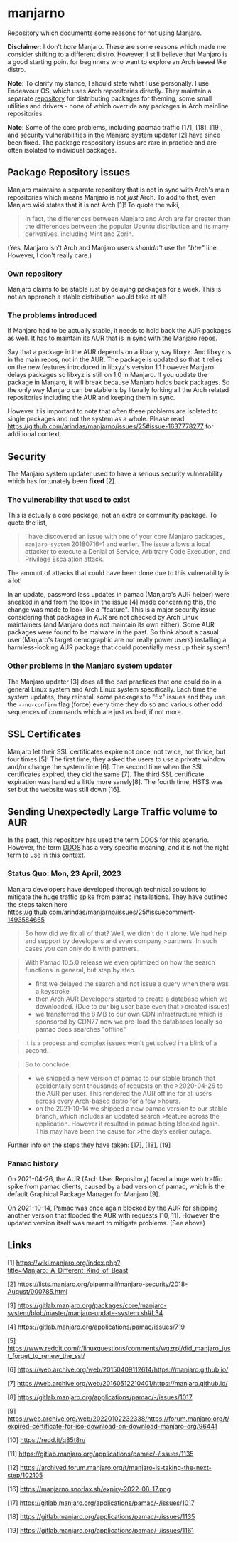 # manjarno
Repository which documents some reasons for not using Manjaro.

__Disclaimer__: I don't _hate_ Manjaro. These are some reasons
which made me consider shifting to a different distro. However, 
I still believe that Manjaro is a good starting point for 
beginners who want to explore an Arch <strike>based</strike> 
_like_ distro.

__Note__: To clarify my stance, I should state what I use personally.
I use Endeavour OS, which uses Arch repositories directly.
They maintain a separate 
[repository](https://github.com/endeavouros-team/PKGBUILDS) for 
distributing packages for theming, some small utilities and 
drivers - none of which override any packages in Arch mainline
repositories.

__Note__: Some of the core problems, including pacmac traffic [17], [18], [19], and security
vulnerabilities in the Manjaro system updater [2] have since been fixed. The package
respository issues are rare in practice and are often isolated to individual packages.

## Package Repository issues

Manjaro maintains a separate repository that is not in sync with Arch's
main repositories which means Manjaro is not *just* Arch. To add to that,
even Manjaro wiki states that it is not Arch [1]! To quote the wiki,

> In fact, the differences between Manjaro and Arch are far greater than
> the differences between the popular Ubuntu distribution and its many
> derivatives, including Mint and Zorin.

(Yes, Manjaro isn't Arch and Manjaro users _shouldn't_ use the _"btw"_
line. However, I don't really care.)

### Own repository
Manjaro claims to be stable just by delaying packages for a week. This
is not an approach a stable distribution would take at all!

### The problems introduced
If Manjaro had to be actually stable, it needs to hold back the AUR packages
as well. It has to maintain its AUR that is in sync with the Manjaro repos.

Say that a package in the AUR depends on a library, say libxyz. And libxyz is
in the main repos, not in the AUR. The package is updated so that it relies
on the new features introduced in libxyz's version 1.1 however Manjaro delays
packages so libxyz is still on 1.0 in Manjaro. If you update the package in
Manjaro, it will break because Manjaro holds back packages. So the only
way Manjaro can be stable is by literally forking all the Arch related
repositories including the AUR and keeping them in sync.

However it is important to note that often these problems are isolated to
single packages and not the system as a whole. Please read 
https://github.com/arindas/manjarno/issues/25#issue-1637778277 
for additional context.

## Security

The Manjaro system updater used to have a serious security vulnerability which has fortunately 
been __fixed__ [2]. 

### The vulnerability that used to exist
This is actually a core package, not an extra or
community package. To quote the list,

> I have discovered an issue with one of your core Manjaro packages,
> `manjaro-system` 20180716-1 and earlier.
> The issue allows a local attacker to execute a Denial of Service,
> Arbitrary Code Execution, and Privilege Escalation attack.

The amount of attacks that could have been done due to this vulnerability is a
lot!

In an update, password less updates in pamac (Manjaro's AUR helper)
were sneaked in and from the look in the issue [4] made concerning this,
the change was made to look like a "feature". This is a major security
issue considering that packages in AUR are not checked by Arch Linux
maintainers (and Manjaro does not maintain its own either). Some AUR
packages were found to be malware in the past. So think about a casual
user (Manjaro's target demographic are not really power users) installing
a harmless-looking AUR package that could potentially mess up their system!

### Other problems in the Manjaro system updater 

The Manjaro updater [3] does all the bad practices that one could do in
a general Linux system and Arch Linux system specifically. Each time
the system updates, they reinstall some packages to "fix" issues and
they use the `--no-confirm` flag (force) every time they do so and
various other odd sequences of commands which are just as bad, if not
more.

## SSL Certificates
Manjaro let their SSL certificates expire not once, not twice, not thrice, but four times [5]!
The first time, they asked the users to use a private window and/or change
the system time [6].
The second time when the SSL certificates expired, they did the same [7].
The third SSL certificate expiration was handled a little more sanely[8].
The fourth time, HSTS was set but the website was still down [16].

## Sending Unexpectedly Large Traffic volume to AUR

In the past, this repository has used the term DDOS for this scenario. However, the term [DDOS](https://www.cloudflare.com/learning/ddos/what-is-a-ddos-attack/) has a very specific meaning, and it is not
the right term to use in this context.

### Status Quo: Mon, 23 April, 2023
Manjaro developers have developed thorough technical solutions to mitigate the huge traffic spike from pamac installations.
They have outlined the steps taken here https://github.com/arindas/manjarno/issues/25#issuecomment-1493584665

>So how did we fix all of that? Well, we didn't do it alone. We had help and support by developers and even company >partners. In such cases you can only do it with partners.

>With Pamac 10.5.0 release we even optimized on how the search functions in general, but step by step.
>
>    - first we delayed the search and not issue a query when there was a keystroke
>    - then Arch AUR Developers started to create a database which we downloaded. (Due to our big user base even that >created issues)
>    - we transferred the 8 MB to our own CDN infrastructure which is sponsored by CDN77
>    now we pre-load the databases locally so pamac does searches "offline"

>It is a process and complex issues won't get solved in a blink of a second.

>So to conclude:

>    - we shipped a new version of pamac to our stable branch that accidentally sent thousands of requests on the >2020-04-26 to the AUR per user. This rendered the AUR offline for all users across every Arch-based distro for a few >hours.
>    - on the 2021-10-14 we shipped a new pamac version to our stable branch, which includes an updated search >feature across the application. However it resulted in pamac being blocked again. This may have been the cause for >the day’s earlier outage.

Further info on the steps they have taken: [17], [18], [19]

### Pamac history

On 2021-04-26, the AUR (Arch User Repository) faced a huge web traffic spike from pamac clients, caused 
by a bad version of pamac, which is the default Graphical Package Manager for Manjaro [9].

On 2021-10-14, Pamac was once again blocked by the AUR for shipping another version that flooded the AUR with requests [10, 11]. However the updated version itself
was meant to mitigate problems. (See above)


## Links
[1] https://wiki.manjaro.org/index.php?title=Manjaro:_A_Different_Kind_of_Beast

[2] https://lists.manjaro.org/pipermail/manjaro-security/2018-August/000785.html

[3] https://gitlab.manjaro.org/packages/core/manjaro-system/blob/master/manjaro-update-system.sh#L34

[4] https://gitlab.manjaro.org/applications/pamac/issues/719

[5] https://www.reddit.com/r/linuxquestions/comments/wqzrpl/did_manjaro_just_forget_to_renew_the_ssl/

[6] https://web.archive.org/web/20150409112614/https://manjaro.github.io/

[7] https://web.archive.org/web/20160512210401/https://manjaro.github.io/

[8] https://gitlab.manjaro.org/applications/pamac/-/issues/1017

[9] https://web.archive.org/web/20220102232338/https://forum.manjaro.org/t/expired-certificate-for-iso-download-on-download-manjaro-org/96441

[10] https://redd.it/q85t8n/

[11] https://gitlab.manjaro.org/applications/pamac/-/issues/1135

[12] https://archived.forum.manjaro.org/t/manjaro-is-taking-the-next-step/102105

[16] https://manjarno.snorlax.sh/expiry-2022-08-17.png

[17] https://gitlab.manjaro.org/applications/pamac/-/issues/1017

[18] https://gitlab.manjaro.org/applications/pamac/-/issues/1135

[19] https://gitlab.manjaro.org/applications/pamac/-/issues/1161
